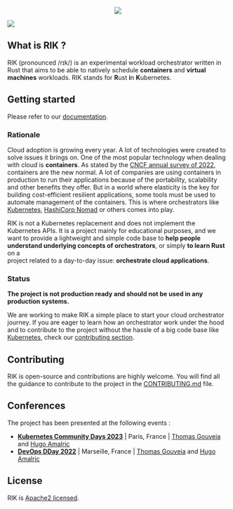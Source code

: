 <p align="center">
  <img src="https://i.imgur.com/22sf4x7.png" />
</p>
<img src="https://img.shields.io/github/actions/workflow/status/rik-org/rik/.github/workflows/rust.yml?branch=main&style=for-the-badge" />

## What is RIK ?

RIK (pronounced /rɪk/) is an experimental workload orchestrator written in Rust
that aims to be able to natively schedule **containers** and **virtual
machines** workloads. RIK stands for **R**ust **i**n **K**ubernetes.

## Getting started

Please refer to our [documentation](https://rik-org.github.io/rik/).

### Rationale

Cloud adoption is growing every year. A lot of technologies were created to
solve issues it brings on. One of the most popular technology when dealing
with cloud is **containers**.
As stated by the [CNCF annual survey of 2022](https://www.cncf.io/reports/cncf-annual-survey-2022/),
containers are the new normal. A lot of companies are using containers in
production to run their applications because of the portability, scalability
and other benefits they offer. But in a world where elasticity is the key
for building cost-efficient resilient applications, some tools must be used
to automate management of the containers. This is where orchestrators like
[Kubernetes](https://github.com/kubernetes/kubernetes),
[HashiCorp Nomad](https://github.com/hashicorp/nomad) or others comes into play.

RIK is not a Kubernetes replacement and does not implement the Kubernetes
APIs. It is a project mainly for educational purposes, and we want to
provide a lightweight and simple code base to **help people understand
underlying concepts of orchestrators**, or simply **to learn Rust** on a  
project related to a day-to-day issue: **orchestrate cloud applications**.

### Status

**The project is not production ready and should not be used in any
production systems.**

We are working to make RIK a simple place to start your cloud orchestrator
journey. If you are eager to learn how an orchestrator work under the hood
and to contribute to the project without the hassle of a big code base like
[Kubernetes](https://github.com/kubernetes/kubernetes), check our
[contributing section](#contributing).

## Contributing

RIK is open-source and contributions are highly welcome. You will find all
the guidance to contribute to the project in the [CONTRIBUTING.md](./CONTRIBUTING.md) file.

## Conferences

The project has been presented at the following events :

- **[Kubernetes Community Days 2023](https://www.youtube.com/watch?v=_0-c-AIsPdk)** | Paris, France | [Thomas Gouveia](https://github.com/thomasgouveia) and [Hugo Amalric](https://github.com/hugoamalric)
- **[DevOps DDay 2022](https://www.youtube.com/watch?v=PS5aUSBdF-I)** | Marseille, France | [Thomas Gouveia](https://github.com/thomasgouveia) and [Hugo Amalric](https://github.com/hugoamalric)

## License

RIK is [Apache2 licensed](./LICENSE).

